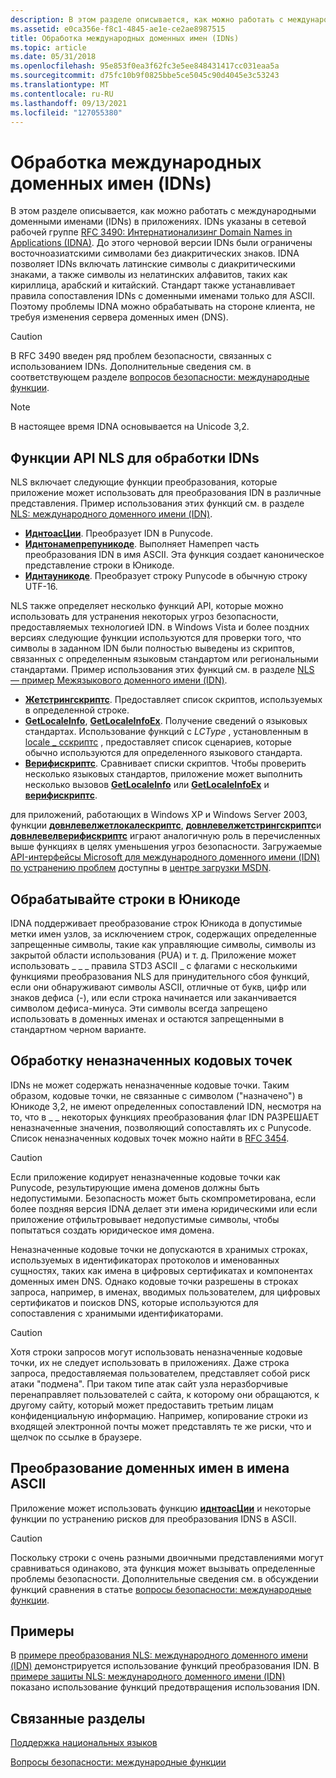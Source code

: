 ```yaml
---
description: В этом разделе описывается, как можно работать с международными доменными именами (IDNs) в приложениях.
ms.assetid: e0ca356e-f8c1-4845-ae1e-ce2ae8987515
title: Обработка международных доменных имен (IDNs)
ms.topic: article
ms.date: 05/31/2018
ms.openlocfilehash: 95e853f0ea3f62fc3e5ee848431417cc031eaa5a
ms.sourcegitcommit: d75fc10b9f0825bbe5ce5045c90d4045e3c53243
ms.translationtype: MT
ms.contentlocale: ru-RU
ms.lasthandoff: 09/13/2021
ms.locfileid: "127055380"
---
```

# <a name="handling-internationalized-domain-names-idns"></a>Обработка международных доменных имен (IDNs)

В этом разделе описывается, как можно работать с международными доменными именами (IDNs) в приложениях. IDNs указаны в сетевой рабочей группе [RFC 3490: Интернатионализинг Domain Names in Applications (IDNA)](http://www.faqs.org/rfcs/rfc3490.html). До этого черновой версии IDNs были ограничены восточноазиатскими символами без диакритических знаков. IDNA позволяет IDNs включать латинские символы с диакритическими знаками, а также символы из нелатинских алфавитов, таких как кириллица, арабский и китайский. Стандарт также устанавливает правила сопоставления IDNs с доменными именами только для ASCII. Поэтому проблемы IDNA можно обрабатывать на стороне клиента, не требуя изменения сервера доменных имен (DNS).

> [!Caution]  
> В RFC 3490 введен ряд проблем безопасности, связанных с использованием IDNs. Дополнительные сведения см. в соответствующем разделе [вопросов безопасности: международные функции](security-considerations--international-features.md).

 

> [!Note]  
> В настоящее время IDNA основывается на Unicode 3,2.

 

## <a name="nls-api-functions-for-handling-idns"></a>Функции API NLS для обработки IDNs

NLS включает следующие функции преобразования, которые приложение может использовать для преобразования IDN в различные представления. Пример использования этих функций см. в разделе [NLS: международного доменного имени (IDN)](nls--internationalized-domain-name--idn--conversion-sample.md).

-   [**ИднтоасЦии**](/windows/desktop/api/Winnls/nf-winnls-idntoascii). Преобразует IDN в Punycode.
-   [**Иднтонамепрепуникоде**](/windows/desktop/api/Winnls/nf-winnls-idntonameprepunicode). Выполняет Намепреп часть преобразования IDN в имя ASCII. Эта функция создает каноническое представление строки в Юникоде.
-   [**Иднтауникоде**](/windows/desktop/api/Winnls/nf-winnls-idntounicode). Преобразует строку Punycode в обычную строку UTF-16.

NLS также определяет несколько функций API, которые можно использовать для устранения некоторых угроз безопасности, предоставляемых технологией IDN. в Windows Vista и более поздних версиях следующие функции используются для проверки того, что символы в заданном IDN были полностью выведены из скриптов, связанных с определенным языковым стандартом или региональными стандартами. Пример использования этих функций см. в разделе [NLS — пример Межязыкового доменного имени (IDN)](nls--internationalized-domain-name--idn--mitigation-sample.md).

-   [**Жетстрингскриптс**](/windows/desktop/api/Winnls/nf-winnls-getstringscripts). Предоставляет список скриптов, используемых в определенной строке.
-   [**GetLocaleInfo**](/windows/desktop/api/Winnls/nf-winnls-getlocaleinfoa), [**GetLocaleInfoEx**](/windows/desktop/api/Winnls/nf-winnls-getlocaleinfoex). Получение сведений о языковых стандартах. Использование функций с *LCType* , установленным в [locale \_ сскриптс](locale-sscripts.md) , предоставляет список сценариев, которые обычно используются для определенного языкового стандарта.
-   [**Верифискриптс**](/windows/desktop/api/Winnls/nf-winnls-verifyscripts). Сравнивает списки скриптов. Чтобы проверить несколько языковых стандартов, приложение может выполнить несколько вызовов [**GetLocaleInfo**](/windows/desktop/api/Winnls/nf-winnls-getlocaleinfoa) или [**GetLocaleInfoEx**](/windows/desktop/api/Winnls/nf-winnls-getlocaleinfoex) и [**верифискриптс**](/windows/desktop/api/Winnls/nf-winnls-verifyscripts).

для приложений, работающих в Windows XP и Windows Server 2003, функции [**довнлевелжетлокалескриптс**](downlevelgetlocalescripts.md), [**довнлевелжетстрингскриптс**](downlevelgetstringscripts.md)и [**довнлевелверифискриптс**](downlevelverifyscripts.md) играют аналогичную роль в перечисленных выше функциях в целях уменьшения угроз безопасности. Загружаемые [API-интерфейсы Microsoft для международного доменного имени (IDN) по устранению проблем](https://www.microsoft.com/downloads/details.aspx?FamilyID=AD6158D7-DDBA-416A-9109-07607425A815&displaylang=en) доступны в [центре загрузки MSDN](https://www.microsoft.com/?ref=go).

## <a name="handle-unicode-strings"></a>Обрабатывайте строки в Юникоде

IDNA поддерживает преобразование строк Юникода в допустимые метки имен узлов, за исключением строк, содержащих определенные запрещенные символы, такие как управляющие символы, символы из закрытой области использования (PUA) и т. д. Приложение может использовать \_ \_ \_ правила STD3 ASCII \_ с флагами с несколькими функциями преобразования NLS для принудительного сбоя функций, если они обнаруживают символы ASCII, отличные от букв, цифр или знаков дефиса (-), или если строка начинается или заканчивается символом дефиса-минуса. Эти символы всегда запрещено использовать в доменных именах и остаются запрещенными в стандартном черном варианте.

## <a name="handle-unassigned-code-points"></a>Обработку неназначенных кодовых точек

IDNs не может содержать неназначенные кодовые точки. Таким образом, кодовые точки, не связанные с символом ("назначено") в Юникоде 3,2, не имеют определенных сопоставлений IDN, несмотря на то, что в \_ \_ некоторых функциях преобразования флаг IDN РАЗРЕШАЕТ неназначенные значения, позволяющий сопоставлять их с Punycode. Список неназначенных кодовых точек можно найти в [RFC 3454](http://www.faqs.org/rfcs/rfc3454.html).

> [!Caution]  
> Если приложение кодирует неназначенные кодовые точки как Punycode, результирующие имена доменов должны быть недопустимыми. Безопасность может быть скомпрометирована, если более поздняя версия IDNA делает эти имена юридическими или если приложение отфильтровывает недопустимые символы, чтобы попытаться создать юридическое имя домена.

 

Неназначенные кодовые точки не допускаются в хранимых строках, используемых в идентификаторах протоколов и именованных сущностях, таких как имена в цифровых сертификатах и компонентах доменных имен DNS. Однако кодовые точки разрешены в строках запроса, например, в именах, вводимых пользователем, для цифровых сертификатов и поисков DNS, которые используются для сопоставления с хранимыми идентификаторами.

> [!Caution]  
> Хотя строки запросов могут использовать неназначенные кодовые точки, их не следует использовать в приложениях. Даже строка запроса, предоставляемая пользователем, представляет собой риск атаки "подмена". При таком типе атак сайт узла неразборчивые перенаправляет пользователей с сайта, к которому они обращаются, к другому сайту, который может предоставить третьим лицам конфиденциальную информацию. Например, копирование строки из входящей электронной почты может представлять те же риски, что и щелчок по ссылке в браузере.

 

## <a name="convert-domain-names-to-ascii-names"></a>Преобразование доменных имен в имена ASCII

Приложение может использовать функцию [**иднтоасЦии**](/windows/desktop/api/Winnls/nf-winnls-idntoascii) и некоторые функции по устранению рисков для преобразования IDNS в ASCII.

> [!Caution]  
> Поскольку строки с очень разными двоичными представлениями могут сравниваться одинаково, эта функция может вызывать определенные проблемы безопасности. Дополнительные сведения см. в обсуждении функций сравнения в статье [вопросы безопасности: международные функции](security-considerations--international-features.md).

 

## <a name="examples"></a>Примеры

В [примере преобразования NLS: международного доменного имени (IDN)](nls--internationalized-domain-name--idn--conversion-sample.md) демонстрируется использование функций преобразования IDN. В [примере защиты NLS: международного доменного имени (IDN)](nls--internationalized-domain-name--idn--mitigation-sample.md) показано использование функций предотвращения использования IDN.

## <a name="related-topics"></a>Связанные разделы

<dl> <dt>

[Поддержка национальных языков](using-national-language-support.md)
</dt> <dt>

[Вопросы безопасности: международные функции](security-considerations--international-features.md)
</dt> </dl>

 

 



